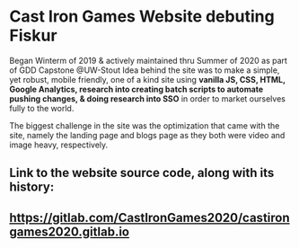 # Cast Iron Games Website debuting Fiskur
Began Winterm of 2019 & actively maintained thru Summer of 2020 as part of GDD Capstone @UW-Stout
Idea behind the site was to make a simple, yet robust, mobile friendly, one of a kind site using **vanilla JS, CSS,
HTML, Google Analytics, research into creating batch scripts to automate pushing changes, & doing research into SSO** 
in order to market ourselves fully to the world.

The biggest challenge in the site was the optimization that came with the site, namely the landing page
and blogs page as they both were video and image heavy, respectively.
## Link to the website source code, along with its history: 
## https://gitlab.com/CastIronGames2020/castirongames2020.gitlab.io

